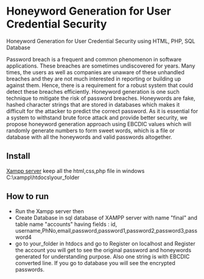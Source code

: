 # Honeyword Generation for User Credential Security
Honeyword Generation for User Credential Security using HTML,  PHP, SQL Database

Password breach is a frequent and common phenomenon in software applications. These breaches are sometimes undiscovered for years. Many times, the users as well as companies are unaware of these unhandled breaches and they are not much interested in reporting or building up against them. Hence, there is a requirement for a robust system that could detect these breaches efficiently. Honeyword generation is one such technique to mitigate the risk of password breaches. Honeywords are fake, hashed character strings that are stored in databases which makes it difficult for the attacker to predict the correct password. As it is essential for a system to withstand brute force attack and provide better security, we propose honeyword generation approach using EBCDIC values which will randomly generate numbers to form sweet words, which is a file or database with all the honeywords and valid passwords altogether.

## Install
 [Xampp server](https://www.apachefriends.org/index.html)
 keep all the html,css,php file in windows 
 C:\xampp\htdocs\your_folder

## How to run

* Run the Xampp server then
* Create Database in sql database of XAMPP server with name "final" and table name "accounts" having fields : id, username,PhNo,email,password,password1,password2,password3,password4
* go to your_folder in htdocs and go to Register on localhost and Register the account you will get to see the original password and honeywords generated for understanding purpose.   Also one string is with EBCDIC converted line. If you go to database you will see the encrypted passwords.
